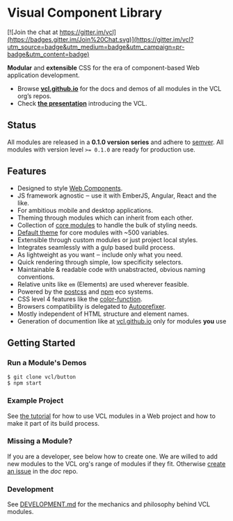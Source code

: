 # Visual Component Library

[![Join the chat at https://gitter.im/vcl](https://badges.gitter.im/Join%20Chat.svg)](https://gitter.im/vcl?utm_source=badge&utm_medium=badge&utm_campaign=pr-badge&utm_content=badge)

**Modular** and **extensible** CSS for the era of component-based
Web application development.

- Browse **[vcl.github.io](https://vcl.github.io/)** for the docs and demos
 of all modules in the VCL org’s repos.
- Check **[the presentation](http://vcl.github.io/presentation/index.html)**
introducing the VCL.

## Status

All modules are released in a **0.1.0 version series** and adhere to
[semver](http://semver.org/).
All modules with version level `>= 0.1.0` are ready for production use.

## Features

- Designed to style [Web Components](http://webcomponents.org/).
- JS framework agnostic ‒ use it with EmberJS, Angular, React and the like.
- For ambitious mobile and desktop applications.
- Theming through modules which can inherit from each other.
- Collection of [core modules](https://github.com/vcl/core-modules)
  to handle the bulk of styling needs.
- [Default theme](https://github.com/vcl/default-theme)
  for core modules with ~500 variables.
- Extensible through custom modules or just project local styles.
- Integrates seamlessly with a gulp based build process.
- As lightweight as you want ‒ include only what you need.
- Quick rendering through simple, low specificity selectors.
- Maintainable & readable code with unabstracted, obvious naming conventions.
- Relative units like `em` (Elements) are used wherever feasible.
- Powered by the [postcss](http://postcss.org)
  and [npm](https://www.npmjs.org/) eco systems.
- CSS level 4 features like the
  [color-function](http://dev.w3.org/csswg/css-color/#modifying-colors).
- Browsers compatibility is delegated to
  [Autoprefixer](https://github.com/postcss/autoprefixer).
- Mostly independent of HTML structure and element names.
- Generation of documention like at [vcl.github.io](https://vcl.github.io/) only for modules **you** use

## Getting Started

### Run a Module's Demos

    $ git clone vcl/button
    $ npm start

### Example Project

See [the tutorial](https://github.com/vcl/doc/tree/master/tutorial) for
how to use VCL modules in a Web project and how to make it part of its
build process.

### Missing a Module?

If you are a developer, see below how to create one.
We are willed to add new modules to the VCL org's range of modules
if they fit.
Otherwise [create an issue](https://github.com/vcl/doc/issues)
in the _doc_ repo.

### Development

See [DEVELOPMENT.md](https://github.com/vcl/doc/blob/master/DEVELOPMENT.md)
for the mechanics and philosophy behind VCL modules.


